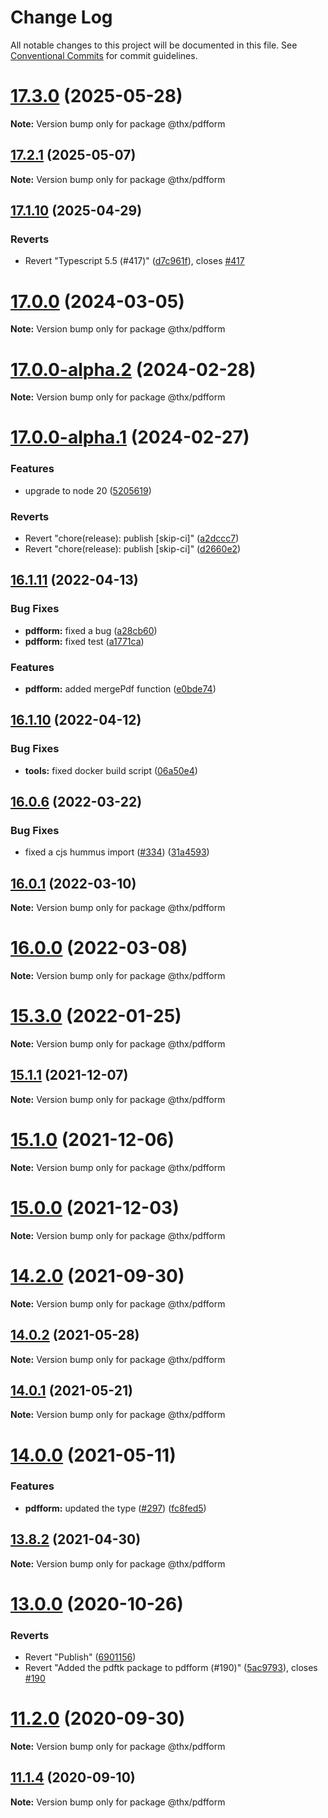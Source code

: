 # Change Log

All notable changes to this project will be documented in this file.
See [Conventional Commits](https://conventionalcommits.org) for commit guidelines.

# [17.3.0](https://github.com/thr-consulting/thr-addons/compare/v17.2.2...v17.3.0) (2025-05-28)

**Note:** Version bump only for package @thx/pdfform

## [17.2.1](https://github.com/thr-consulting/thr-addons/compare/v17.2.0...v17.2.1) (2025-05-07)

**Note:** Version bump only for package @thx/pdfform

## [17.1.10](https://github.com/thr-consulting/thr-addons/compare/v17.1.9...v17.1.10) (2025-04-29)

### Reverts

- Revert "Typescript 5.5 (#417)" ([d7c961f](https://github.com/thr-consulting/thr-addons/commit/d7c961f844bb10ce8385a2195e63844ee14610dc)), closes [#417](https://github.com/thr-consulting/thr-addons/issues/417)

# [17.0.0](https://github.com/thr-consulting/thr-addons/compare/v16.9.1...v17.0.0) (2024-03-05)

**Note:** Version bump only for package @thx/pdfform

# [17.0.0-alpha.2](https://github.com/thr-consulting/thr-addons/compare/v17.0.0-alpha.1...v17.0.0-alpha.2) (2024-02-28)

**Note:** Version bump only for package @thx/pdfform

# [17.0.0-alpha.1](https://github.com/thr-consulting/thr-addons/compare/v16.9.1...v17.0.0-alpha.1) (2024-02-27)

### Features

- upgrade to node 20 ([5205619](https://github.com/thr-consulting/thr-addons/commit/5205619d6d87793df27878c21474a79020d2c01f))

### Reverts

- Revert "chore(release): publish [skip-ci]" ([a2dccc7](https://github.com/thr-consulting/thr-addons/commit/a2dccc7ce54f361e6fde38f788d18297bf5cdada))
- Revert "chore(release): publish [skip-ci]" ([d2660e2](https://github.com/thr-consulting/thr-addons/commit/d2660e2913fd8e7dd06cb8b983b0b8c1bd93d682))

## [16.1.11](https://github.com/thr-consulting/thr-addons/compare/v16.1.10...v16.1.11) (2022-04-13)

### Bug Fixes

- **pdfform:** fixed a bug ([a28cb60](https://github.com/thr-consulting/thr-addons/commit/a28cb60a9306986e579e3354482b7a77ce00454f))
- **pdfform:** fixed test ([a1771ca](https://github.com/thr-consulting/thr-addons/commit/a1771ca8bbb2ecb6cdda1e13cca1f77a2f0fd331))

### Features

- **pdfform:** added mergePdf function ([e0bde74](https://github.com/thr-consulting/thr-addons/commit/e0bde748de07dc4e5e2eb4051c3cdb8c9b23f38a))

## [16.1.10](https://github.com/thr-consulting/thr-addons/compare/v16.1.9...v16.1.10) (2022-04-12)

### Bug Fixes

- **tools:** fixed docker build script ([06a50e4](https://github.com/thr-consulting/thr-addons/commit/06a50e444e5038c111714c40b064d1b4eec036ac))

## [16.0.6](https://github.com/thr-consulting/thr-addons/compare/v16.0.5...v16.0.6) (2022-03-22)

### Bug Fixes

- fixed a cjs hummus import ([#334](https://github.com/thr-consulting/thr-addons/issues/334)) ([31a4593](https://github.com/thr-consulting/thr-addons/commit/31a4593237d14e87c51e2749eb337d5268495b79))

## [16.0.1](https://github.com/thr-consulting/thr-addons/compare/v16.0.0...v16.0.1) (2022-03-10)

**Note:** Version bump only for package @thx/pdfform

# [16.0.0](https://github.com/thr-consulting/thr-addons/compare/v15.3.0...v16.0.0) (2022-03-08)

**Note:** Version bump only for package @thx/pdfform

# [15.3.0](https://github.com/thr-consulting/thr-addons/compare/v15.2.0...v15.3.0) (2022-01-25)

**Note:** Version bump only for package @thx/pdfform

## [15.1.1](https://github.com/thr-consulting/thr-addons/compare/v15.1.0...v15.1.1) (2021-12-07)

**Note:** Version bump only for package @thx/pdfform

# [15.1.0](https://github.com/thr-consulting/thr-addons/compare/v15.0.0...v15.1.0) (2021-12-06)

**Note:** Version bump only for package @thx/pdfform

# [15.0.0](https://github.com/thr-consulting/thr-addons/compare/v14.3.0...v15.0.0) (2021-12-03)

**Note:** Version bump only for package @thx/pdfform

# [14.2.0](https://github.com/thr-consulting/thr-addons/compare/v14.0.4...v14.2.0) (2021-09-30)

**Note:** Version bump only for package @thx/pdfform

## [14.0.2](https://github.com/thr-consulting/thr-addons/compare/v14.0.1...v14.0.2) (2021-05-28)

**Note:** Version bump only for package @thx/pdfform

## [14.0.1](https://github.com/thr-consulting/thr-addons/compare/v14.0.0...v14.0.1) (2021-05-21)

**Note:** Version bump only for package @thx/pdfform

# [14.0.0](https://github.com/thr-consulting/thr-addons/compare/v13.8.2...v14.0.0) (2021-05-11)

### Features

- **pdfform:** updated the type ([#297](https://github.com/thr-consulting/thr-addons/issues/297)) ([fc8fed5](https://github.com/thr-consulting/thr-addons/commit/fc8fed506542d424a6a9b825bc52b6d4b8a9b2d3))

## [13.8.2](https://github.com/thr-consulting/thr-addons/compare/v13.8.1...v13.8.2) (2021-04-30)

**Note:** Version bump only for package @thx/pdfform

# [13.0.0](https://github.com/thr-consulting/thr-addons/compare/v10.2.2...v13.0.0) (2020-10-26)

### Reverts

- Revert "Publish" ([6901156](https://github.com/thr-consulting/thr-addons/commit/69011564c737c20bcf124819525cc15a6b66cc7e))
- Revert "Added the pdftk package to pdfform (#190)" ([5ac9793](https://github.com/thr-consulting/thr-addons/commit/5ac9793c44020867ed918fa5b61c1bf0e44f6bb5)), closes [#190](https://github.com/thr-consulting/thr-addons/issues/190)

# [11.2.0](https://github.com/thr-consulting/thr-addons/compare/@thx/pdfform@11.1.4...@thx/pdfform@11.2.0) (2020-09-30)

**Note:** Version bump only for package @thx/pdfform

## [11.1.4](https://github.com/thr-consulting/thr-addons/compare/@thx/pdfform@11.1.3...@thx/pdfform@11.1.4) (2020-09-10)

**Note:** Version bump only for package @thx/pdfform

